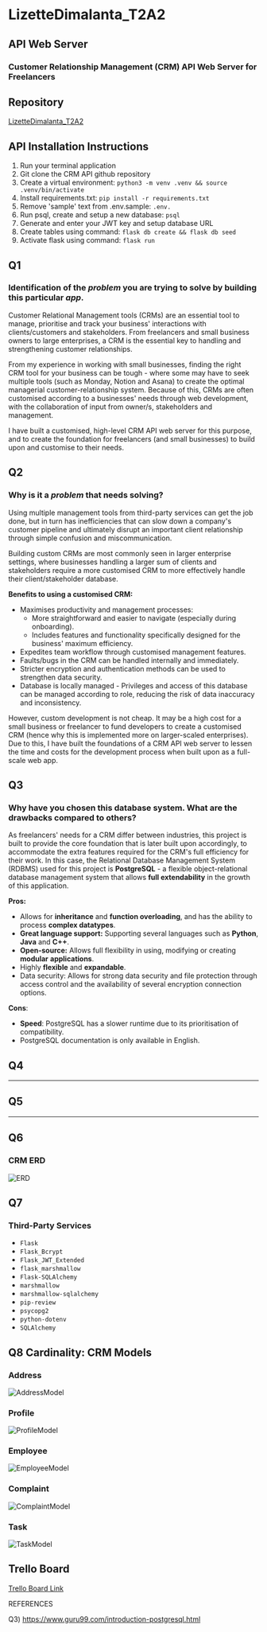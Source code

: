 # LizetteDimalanta_T2A2

## API Web Server

### Customer Relationship Management (CRM) API Web Server for Freelancers

## Repository

[LizetteDimalanta_T2A2](https://github.com/Lizette-Dimalanta/LizetteDimalanta_T2A2)

## API Installation Instructions

1. Run your terminal application
2. Git clone the CRM API github repository
3. Create a virtual environment:
   `python3 -m venv .venv && source .venv/bin/activate`
4. Install requirements.txt:
   `pip install -r requirements.txt`
5. Remove 'sample' text from .env.sample:
   `.env.`
6. Run psql, create and setup a new database:
   `psql`
7. Generate and enter your JWT key and setup database URL
8. Create tables using command:
   `flask db create && flask db seed`
9. Activate flask using command:
    `flask run`

## Q1

### **Identification of the _problem_ you are trying to solve by building this particular _app_.**

Customer Relational Management tools (CRMs) are an essential tool to manage, prioritise and track your business' interactions with clients/customers and stakeholders. From freelancers and small business owners to large enterprises, a CRM is the essential key to handling and strengthening customer relationships.

From my experience in working with small businesses, finding the right CRM tool for your business can be tough - where some may have to seek multiple tools (such as Monday, Notion and Asana) to create the optimal managerial customer-relationship system.
Because of this, CRMs are often customised according to a businesses' needs through web development, with the collaboration of input from owner/s, stakeholders and management.

I have built a customised, high-level CRM API web server for this purpose, and to create the foundation for freelancers (and small businesses) to build upon and customise to their needs.

## Q2

### **Why is it a _problem_ that needs solving?**

Using multiple management tools from third-party services can get the job done, but in turn has inefficiencies that can slow down a company's customer pipeline and ultimately disrupt an important client relationship through simple confusion and miscommunication.

Building custom CRMs are most commonly seen in larger enterprise settings, where businesses handling a larger sum of clients and stakeholders require a more customised CRM to more effectively handle their client/stakeholder database.

**Benefits to using a customised CRM:**

- Maximises productivity and management processes:
  - More straightforward and easier to navigate (especially during onboarding).
  - Includes features and functionality specifically designed for the business' maximum efficiency.
- Expedites team workflow through customised management features.
- Faults/bugs in the CRM can be handled internally and immediately.
- Stricter encryption and authentication methods can be used to strengthen data security.
- Database is locally managed - Privileges and access of this database can be managed according to role, reducing the risk of data inaccuracy and inconsistency.

However, custom development is not cheap. It may be a high cost for a small business or freelancer to fund developers to create a customised CRM (hence why this is implemented more on larger-scaled enterprises). Due to this, I have built the foundations of a CRM API web server to lessen the time and costs for the development process when built upon as a full-scale web app.

## Q3

### **Why have you chosen this database system. What are the drawbacks compared to others?**

As freelancers' needs for a CRM differ between industries, this project is built to provide the core  foundation that is later built upon accordingly, to accommodate the extra features required for the CRM's full efficiency for their work. In this case, the Relational Database Management System (RDBMS) used for this project is **PostgreSQL** - a flexible object-relational database management system that allows **full extendability** in the growth of this application. 

**Pros:**

- Allows for **inheritance** and **function overloading**, and has the ability to process **complex datatypes**.
- **Great language support:** Supporting several languages such as **Python**, **Java** and **C++**.
- **Open-source:** Allows full flexibility in using, modifying or creating **modular** **applications**.
- Highly **flexible** and **expandable**.
- Data security: Allows for strong data security and file protection through access control and the availability of several encryption connection options.

**Cons**:

- **Speed**: PostgreSQL has a slower runtime due to its prioritisation of compatibility.
- PostgreSQL documentation is only available in English.

## Q4

------------------------------------------------

## Q5

------------------------------------------------

## Q6

### **CRM ERD**

![ERD](docs/ERD.jpg)

## Q7

### **Third-Party Services**

- `Flask`
- `Flask_Bcrypt`
- `Flask_JWT_Extended`
- `flask_marshmallow`
- `Flask-SQLAlchemy`
- `marshmallow`
- `marshmallow-sqlalchemy`
- `pip-review`
- `psycopg2`
- `python-dotenv`
- `SQLAlchemy`

## Q8 Cardinality: CRM Models

### Address

![AddressModel](docs/addressmodel.jpg)


### **Profile**

![ProfileModel](docs/profilemodel.jpg)

### **Employee**

![EmployeeModel](docs/employeemodel.jpg)


### **Complaint**

![ComplaintModel](docs/complaintmodel.jpg)

### **Task**

![TaskModel](docs/taskmodel.jpg)

## **Trello Board**

[Trello Board Link](https://trello.com/invite/b/eqHmvlR7/ATTIea4cdb906d29fd210b769b7bd63005918C722C6F/lizettedimalantat2a2)

REFERENCES

Q3)
https://www.guru99.com/introduction-postgresql.html